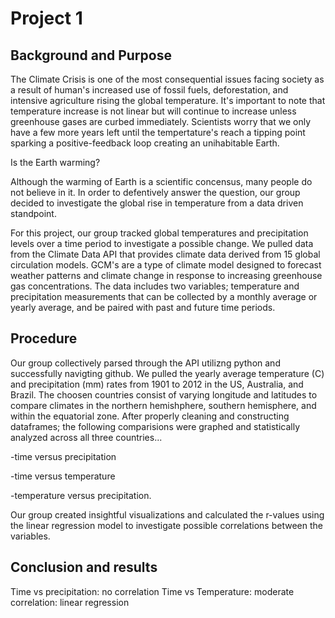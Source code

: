# Project 1

## Background and Purpose

The Climate Crisis is one of the most consequential issues facing society as a result of human's increased use of fossil fuels, deforestation, and intensive agriculture rising the global temperature. It's important to note that temperature increase is not linear but will continue to increase unless greenhouse gases are curbed immediately. Scientists worry that we only have a few more years left until the tempertature's reach a tipping point sparking a positive-feedback loop creating an unihabitable Earth. 

Is the Earth warming? 

Although the warming of Earth is a scientific concensus, many people do not believe in it. In order to defentively answer the question, our group decided to investigate the global rise in temperature from a data driven standpoint. 

For this project, our group tracked global temperatures and precipitation levels over a time period to investigate a possible change. We pulled data from the Climate Data API that provides climate data derived from 15 global circulation models. GCM's are a type of climate model designed to forecast weather patterns and climate change in response to increasing greenhouse gas concentrations. The data includes two variables; temperature and precipitation measurements that can be collected by a monthly average or yearly average, and be paired with past and future time periods. 


## Procedure

Our group collectively parsed through the API utilizng python and successfully navigting github. We pulled the yearly average temperature (C) and precipitation (mm) rates from 1901 to 2012 in the US, Australia, and Brazil. The choosen countries consist of varying longitude and latitudes to compare climates in the northern hemishphere, southern hemisphere, and within the equatorial zone. After properly cleaning 
and constructing dataframes; the following comparisions were graphed and statistically analyzed across all three countries... 

-time versus precipitation

-time versus temperature

-temperature versus precipitation. 

Our group created insightful visualizations and calculated the r-values using the linear regression model to investigate possible correlations between the variables. 

## Conclusion and results

Time vs precipitation: no correlation 
Time vs Temperature: moderate correlation: linear regression 

